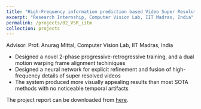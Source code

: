 ```yaml
---
title: "High-Frequency information prediction based Video Super Resolution"
excerpt: "Research Internship, Computer Vision Lab, IIT Madras, India"
permalink: /projects/02_VSR_iitm
collection: projects
---
```

Advisor: Prof. Anurag Mittal, Computer Vision Lab, IIT Madras, India
* Designed a novel 2-phase progressive-retrogressive training, and a dual motion warping frame alignment techiniques
* Designed a neural network for explicit refinement and fusion of high-frequency details of super resolved videos
* The system produced more visually appealing results than most SOTA methods with no noticeable temporal artifacts

The project report can be downloaded from <a href="/files/wacv_2020_iitm.pdf">here</a>.
